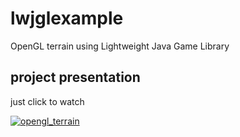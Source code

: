 # lwjglexample
OpenGL terrain using Lightweight Java Game Library 

## project presentation
just click to watch

[![opengl_terrain](https://img.youtube.com/vi/Tj7rfJW4jgE/0.jpg)](https://www.youtube.com/watch?v=Tj7rfJW4jgE)
